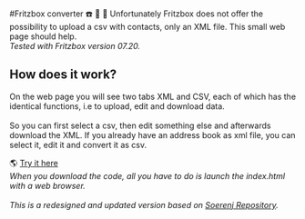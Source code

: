 #Fritzbox converter :phone: :notebook: :arrows_counterclockwise:
Unfortunately Fritzbox does not offer the possibility to upload a csv with contacts, only an XML file. This small web page should help. <br>
*Tested with Fritzbox version 07.20.*

## How does it work?
On the web page you will see two tabs XML and CSV, each of which has the identical functions, i.e to upload, edit and download data.<br>
<br>
So you can first select a csv, then edit something else and afterwards download the XML. If you already have an address book as xml file, you can select it, edit it and convert it as csv.

:earth_americas: [Try it here](https://mrnico96.github.io/fritzbox-converter/) <br>
*When you download the code, all you have to do is launch the index.html with a web browser.* <br>
<br>
*This is a redesigned and updated version based on [Soerenj Repository](https://github.com/soerenj/fritzbox_phonebook_convert_xml_csv_vcf/).*







